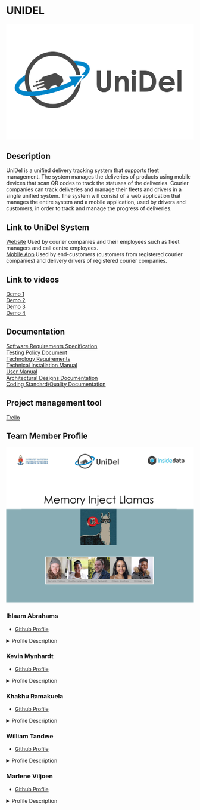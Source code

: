 # UNIDEL

![UniDel Logo](https://raw.githubusercontent.com/COS301-SE-2020/UNIDEL/master/Design2_coloured_3.png)

## Description

UniDel is a unified delivery tracking system that supports fleet management. The system manages the deliveries of products using mobile devices that scan QR codes to track the statuses of the deliveries. Courier companies can track deliveries and manage their fleets and drivers in a single unified system. The system will consist of a web application that manages the entire system and a mobile application, used by drivers and customers, in order to track and manage the progress of deliveries.

## Link to UniDel System
[Website](https://unideldeliveries.co.za/) Used by courier companies and their employees such as fleet managers and call centre employees.  
[Mobile App](https://drive.google.com/drive/folders/1h0P0vq8YEQaKjR_EJb9StjTjO5NFQ3M-?usp=sharing) Used by end-customers (customers from registered courier companies) and delivery drivers of registered courier companies.   

## Link to videos

[Demo 1](https://youtu.be/3lfkyC_QbbY)  
[Demo 2](https://youtu.be/vOWNqhr-iuo)  
[Demo 3](https://drive.google.com/file/d/1bW06Qx33F5jQAfitboTdE2ikzwlpLCRs/view?usp=sharing)  
[Demo 4](https://drive.google.com/file/d/1IDY19B4NOl9qWEgPjXGmhTvnLZKv-emh/view?usp=sharing)

## Documentation

[Software Requirements Specification](https://www.overleaf.com/read/dpmxyrctfzqc)  
[Testing Policy Document](https://www.overleaf.com/read/fqctkhjzkmzh)  
[Technology Requirements](https://www.overleaf.com/read/spbwdwtkfnsf)  
[Technical Installation Manual](https://www.overleaf.com/read/skprkgrfczkn)  
[User Manual](https://www.overleaf.com/read/tssghbtczsgh)  
[Architectural Designs Documentation](https://www.overleaf.com/read/jqmcttqkwhfw)  
[Coding Standard/Quality Documentation](https://www.overleaf.com/read/qmbsdjcpgktx)  

## Project management tool

[Trello](https://trello.com/memoryinjectllamas)

## Team Member Profile

![Team Member Profile Picture](https://raw.githubusercontent.com/COS301-SE-2020/UNIDEL/master/Github_cover1.png)

### Ihlaam Abrahams
- [Github Profile](https://Ihlaam.github.io/)
<details>
 <summary>Profile Description</summary>
 I am a third year Bsc IT student with a major in Business. This collaboration is something I find very interesting and necessary in the larger contect of working and developing IT solutions for companies. I have experience in C++, Java and all phases of web development. Recently I have been finding some interest in database and network security, which I hope to learn more about
 
 #### What I Did 
- Front end development for Fleet Management
- User Charachteristics (SRS Document)
- Quality requirements (SRS Document)
</details>


### Kevin Mynhardt
- [Github Profile](https://kevin-mynhardt.github.io/)
<details>
 <summary>Profile Description</summary>

  <p>3rd year Computer Science student at the University of Pretoria. Started my interest in programming with Delphi in highschool. Since then I have learned: C++, Java, Web development, PHP, Javascript and SQL with focus beaing on RA. I have also as of lately been interested in AI, Compiler construction and computer graphics.</p>
 
 #### What I Did 
- Made the domain model (SRC Document)
- Made the trace-ability matrix (SRS Document) 
- Made the subsystem matrix (SRS Document)
- Account Management
</details>


### Khakhu Ramakuela
- [Github Profile](https://u17283818.github.io./)
<details>
 <summary>Profile Description</summary>

 <p>I am a final year BSc Computer Science student. I am a passionate programmer with interests in various fields within Computer Science such as databases, web development as well as theoretical computer science. I enjoy programming in C++, NodeJS ,Python and in Java using the spring framework. I enjoy taking up challenges as well as reading in my spare time.</p>
 
 #### What I Did 
- User Stories
- Use Case Diagram
- Functional Requirements
- Fleet Management
</details>


### William Tandwe
- [Github Profile](https://williamtandweup.github.io/online-cv/)
<details>
 <summary>Profile Description</summary>

 <p>I am a BSc Information Technology student who is passionate about coding. Coming from an IT background, I aspire to reach great heights and make a statement in the world of computer science. I have been exposed to projects that are outside the realm of academics and believe that because of that exposure I am well positioned to make my own mark on the IT industry.</p>
 
 #### What I Did 
- Setting up Azure Account
- Intergration & Unit Testing
- Quality Requirements
- Database Management
- Git Management
</details>


### Marlene Viljoen
- [Github Profile](https://u17028397.github.io/)
<details>
 <summary>Profile Description</summary>

 <p>I study BSc Computer Science who enjoys challenging coding. My favourite programming languages are Java, Python, JavaScript and BASIC. My hobbies include basic video editing and designs in Paint.net. I always strive to improve my skills and help my fellow colleagues.</p>
 
 #### What I Did 
 * User Stories
 * Documentation: 
   * SRS Document
     * Functional Requirement 
     * Use Cases & diagrams
   * User Manual
     * Website: Deliveries section & viewing QR-Code
     * Mobile: Adding/Changing Deliveries via QR-Code scanning
 * Logo Design
 * Video Editing
 * Website: 
   * QR-Code Generation
     * QR-Code PDF feature
     * Front-end layout
 * Mobile: 
    * Full QR-Code implementation: 
      * Scanning
      * API Calling
</details>



